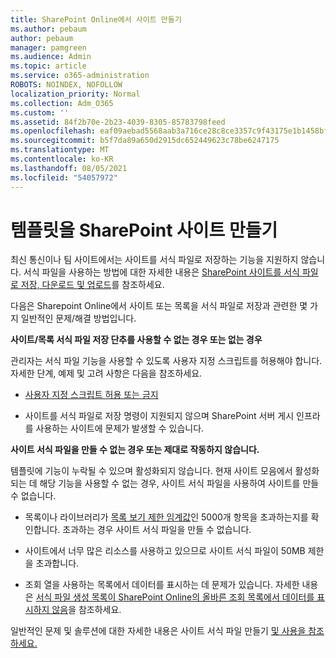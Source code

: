 ```yaml
---
title: SharePoint Online에서 사이트 만들기
ms.author: pebaum
author: pebaum
manager: pamgreen
ms.audience: Admin
ms.topic: article
ms.service: o365-administration
ROBOTS: NOINDEX, NOFOLLOW
localization_priority: Normal
ms.collection: Adm_O365
ms.custom: ''
ms.assetid: 84f2b70e-2b23-4039-8305-85783798feed
ms.openlocfilehash: eaf09aebad5568aab3a716ce28c8ce3357c9f43175e1b1458bfcd43fd95a71fa
ms.sourcegitcommit: b5f7da89a650d2915dc652449623c78be6247175
ms.translationtype: MT
ms.contentlocale: ko-KR
ms.lasthandoff: 08/05/2021
ms.locfileid: "54057972"
---
```

# <a name="create-sharepoint-sites-using-templates"></a>템플릿을 SharePoint 사이트 만들기

최신 통신이나 팀 사이트에서는 사이트를 서식 파일로 저장하는 기능을 지원하지 않습니다. 서식 파일을 사용하는 방법에 대한 자세한 내용은 [SharePoint 사이트를 서식 파일로 저장, 다운로드 및 업로드](https://docs.microsoft.com/sharepoint/dev/general-development/save-download-and-upload-a-sharepoint-site-as-a-template)를 참조하세요.

다음은 Sharepoint Online에서 사이트 또는 목록을 서식 파일로 저장과 관련한 몇 가지 일반적인 문제/해결 방법입니다. 

**사이트/목록 서식 파일 저장 단추를 사용할 수 없는 경우 또는 없는 경우**

관리자는 서식 파일 기능을 사용할 수 있도록 사용자 지정 스크립트를 허용해야 합니다. 자세한 단계, 예제 및 고려 사항은 다음을 참조하세요. 

- [사용자 지정 스크립트 허용 또는 금지](https://docs.microsoft.com/sharepoint/allow-or-prevent-custom-script)

- 사이트를 서식 파일로 저장 명령이 지원되지 않으며 SharePoint 서버 게시 인프라를 사용하는 사이트에 문제가 발생할 수 있습니다.

**사이트 서식 파일을 만들 수 없는 경우 또는 제대로 작동하지 않습니다.**

템플릿에 기능이 누락될 [](https://social.technet.microsoft.com/wiki/contents/articles/14423.sharepoint-2013-existing-features-guid.aspx) 수 있으며 활성화되지 않습니다. 현재 사이트 모음에서 활성화되는 데 해당 기능을 사용할 수 없는 경우, 사이트 서식 파일을 사용하여 사이트를 만들 수 없습니다.

- 목록이나 라이브러리가 [목록 보기 제한 임계값](https://support.office.com/article/Manage-large-lists-and-libraries-in-SharePoint-B8588DAE-9387-48C2-9248-C24122F07C59)인 5000개 항목을 초과하는지를 확인합니다. 초과하는 경우 사이트 서식 파일을 만들 수 없습니다.

- 사이트에서 너무 많은 리소스를 사용하고 있으므로 사이트 서식 파일이 50MB 제한을 초과합니다.


- 조회 열을 사용하는 목록에서 데이터를 표시하는 데 문제가 있습니다. 자세한 내용은 [서식 파일 생성 목록이 SharePoint Online의 올바른 조회 목록에서 데이터를 표시하지 않음](https://docs.microsoft.com/sharepoint/support/lists-and-libraries/template-generated-list-incorrect-data)을 참조하세요.

일반적인 문제 및 솔루션에 대한 자세한 내용은 사이트 서식 파일 만들기 [및 사용을 참조하세요.](https://support.office.com/article/Create-and-use-site-templates-60371B0F-00E0-4C49-A844-34759EBDD989)



